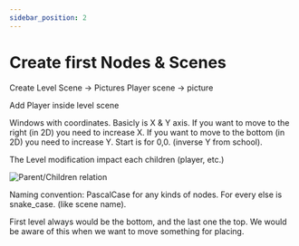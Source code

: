 ```yaml
---
sidebar_position: 2
---
```


# Create first Nodes & Scenes

Create Level Scene -> Pictures
Player scene -> picture

Add Player inside level scene

Windows with coordinates. Basicly is X & Y axis.
If you want to move to the right (in 2D) you need to increase X.
If you want to move to the bottom (in 2D) you need to increase Y.
Start is for 0,0. (inverse Y from school).

The Level modification impact each children (player, etc.)

![Parent/Children relation](/img/godot-parent-children.png)

Naming convention: PascalCase for any kinds of nodes.
For every else is snake_case. (like scene name).

First level always would be the bottom, and the last one the top. We would be aware of this when we want to move something for placing.
